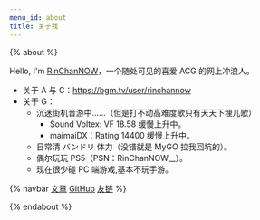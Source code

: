 ```yaml
---
menu_id: about
title: 关于我
---
```


{% about %}

Hello, I'm [RinChanNOW](https://www.bilibili.com/video/BV1Vx411w7ub)，一个随处可见的喜爱 ACG 的网上冲浪人。

- 关于 A 与 C：https://bgm.tv/user/rinchannow
- 关于 G：
    - 沉迷街机音游中……（但是打不动高难度歌只有天天下埋儿歌）
        - Sound Voltex: VF 18.58 缓慢上升中。
        - maimaiDX：Rating 14400 缓慢上升中。
    - 日常清 バンドリ 体力（没错就是 MyGO 拉我回坑的）。
    - 偶尔玩玩 PS5（PSN：RinChanNOW__）。
    - 现在很少碰 PC 端游戏,基本不玩手游。

{% navbar [文章](/) [GitHub](https://github.com/RinChanNOWWW) [友链](/friends/) %}

{% endabout %}

